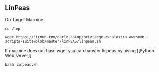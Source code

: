 ## LinPeas ##

On Target Machine 

`cd /tmp`

`wget https://github.com/carlospolop/privilege-escalation-awesome-scripts-suite/blob/master/linPEAS/linpeas.sh`

If machine does not have wget  you can transfer linpeas by uising [[Python Web server]]

`bash linpeas.sh `

